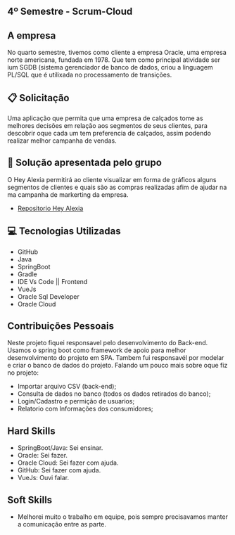 ## 4º Semestre -  Scrum-Cloud 

## A empresa
No quarto semestre, tivemos como cliente a empresa Oracle, uma empresa norte americana, fundada em 1978. Que tem como principal atividade ser ium SGDB (sistema gerenciador de banco de dados, criou a linguagem PL/SQL que é utilixada no processamento de transições.

## :clipboard: Solicitação 
Uma aplicação que permita que uma empresa de calçados tome as melhores decisões em relação aos segmentos de seus clientes, para descobrir oque cada um tem preferencia de calçados, assim podendo realizar melhor campanha de vendas.

## :pushpin: Solução apresentada pelo grupo
O Hey Alexia permitirá ao cliente visualizar em forma de gráficos alguns segmentos de clientes e quais são as compras realizadas afim de ajudar na ma campanha de markerting da empresa.

* [Repositorio Hey Alexia](https://github.com/EquipeFatec/api)

## :computer: Tecnologias Utilizadas
- GitHub
- Java
- SpringBoot
- Gradle
- IDE Vs Code || Frontend
- VueJs
- Oracle Sql Developer
- Oracle Cloud

## Contribuições Pessoais
Neste projeto fiquei responsavel pelo desenvolvimento do Back-end. Usamos o spring boot como framework de apoio para melhor desenvolvimento do projeto em SPA. Tambem fui responsavél por modelar e criar o banco de dados do projeto.
Falando um pouco mais sobre oque fiz no projeto:
* Importar arquivo CSV (back-end);
* Consulta de dados no banco (todos os dados retirados do banco);
* Login/Cadastro e permição de usuarios;
* Relatorio com Informações dos consumidores;


## Hard Skills
- SpringBoot/Java: Sei ensinar.
- Oracle: Sei fazer.
- Oracle Cloud: Sei fazer com ajuda.
- GitHub: Sei fazer com ajuda.
- VueJs: Ouvi falar.

## Soft Skills 
* Melhorei muito o trabalho em equipe, pois sempre precisavamos manter a comunicação entre as parte.
